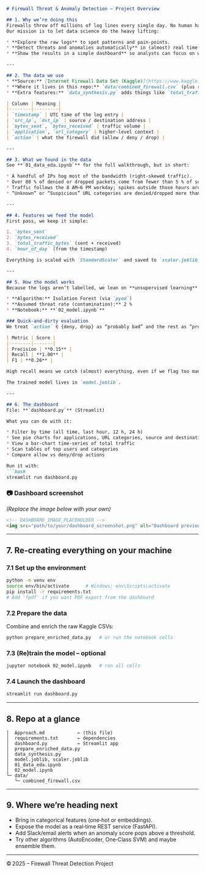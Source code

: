 ````markdown
# Firewall Threat & Anomaly Detection – Project Overview

## 1. Why we’re doing this
Firewalls throw off millions of log lines every single day. No human has time to read them all.  
Our mission is to let data science do the heavy lifting:

* **Explore the raw logs** to spot patterns and pain‑points.  
* **Detect threats and anomalies automatically** in (almost) real time.  
* **Show the results in a simple dashboard** so analysts can focus on what matters.

---

## 2. The data we use
* **Source:** [Internet Firewall Data Set (Kaggle)](https://www.kaggle.com/datasets/tunguz/internet-firewall-data-set)  
* **Where it lives in this repo:** `data/combined_firewall.csv` (plus raw/intermediate files)  
* **Extra features:** `data_synthesis.py` adds things like `total_traffic_bytes` and `hour_of_day`.

| Column | Meaning |
|--------|---------|
| `timestamp` | UTC time of the log entry |
| `src_ip`, `dst_ip` | source / destination address |
| `bytes_sent`, `bytes_received` | traffic volume |
| `application`, `url_category` | higher‑level context |
| `action` | what the firewall did (allow / deny / drop) |

---

## 3. What we found in the data
See **`01_data_eda.ipynb`** for the full walkthrough, but in short:

* A handful of IPs hog most of the bandwidth (right‑skewed traffic).  
* Over 80 % of denied or dropped packets come from fewer than 5 % of source IPs – prime block‑list material.  
* Traffic follows the 8 AM–6 PM workday; spikes outside those hours are suspicious.  
* “Unknown” or “Suspicious” URL categories are denied/dropped more than six times the global rate.

---

## 4. Features we feed the model
First pass, we keep it simple:

1. `bytes_sent`  
2. `bytes_received`  
3. `total_traffic_bytes` (sent + received)  
4. `hour_of_day` (from the timestamp)

Everything is scaled with `StandardScaler` and saved to `scaler.joblib`.

---

## 5. How the model works
Because the logs aren’t labelled, we lean on **unsupervised learning**.

* **Algorithm:** Isolation Forest (via `pyod`)  
* **Assumed threat rate (contamination):** 2 %  
* **Notebook:** **`02_model.ipynb`**

### Quick‑and‑dirty evaluation
We treat `action` ∈ {deny, drop} as “probably bad” and the rest as “probably fine”:

| Metric | Score |
|--------|-------|
| Precision | **0.15** |
| Recall | **1.00** |
| F1 | **0.26** |

High recall means we catch (almost) everything, even if we flag too many false positives for now. Future work will raise precision with richer features.

The trained model lives in `model.joblib`.

---

## 6. The dashboard
File: **`dashboard.py`** (Streamlit)

What you can do with it:

* Filter by time (all time, last hour, 12 h, 24 h)  
* See pie charts for applications, URL categories, source and destination IPs  
* View a bar‑chart time‑series of total traffic  
* Scan tables of top users and categories  
* Compare allow vs deny/drop actions

Run it with:
```bash
streamlit run dashboard.py
````

### 📷 Dashboard screenshot

*(Replace the image below with your own)*

```html
<!-- DASHBOARD_IMAGE_PLACEHOLDER -->
<img src="path/to/your/dashboard_screenshot.png" alt="Dashboard preview" width="100%">
```

---

## 7. Re‑creating everything on your machine

### 7.1 Set up the environment

```bash
python -m venv env
source env/bin/activate      # Windows: env\Scripts\activate
pip install -r requirements.txt
# Add 'fpdf' if you want PDF export from the dashboard
```

### 7.2 Prepare the data

Combine and enrich the raw Kaggle CSVs:

```bash
python prepare_enriched_data.py   # or run the notebook cells
```

### 7.3 (Re)train the model – optional

```bash
jupyter notebook 02_model.ipynb   # run all cells
```

### 7.4 Launch the dashboard

```bash
streamlit run dashboard.py
```

---

## 8. Repo at a glance

```
│  Approach.md            ← (this file)
│  requirements.txt       ← dependencies
│  dashboard.py           ← Streamlit app
│  prepare_enriched_data.py
│  data_synthesis.py
│  model.joblib, scaler.joblib
│  01_data_eda.ipynb
│  02_model.ipynb
└─ data/
   └─ combined_firewall.csv
```

---

## 9. Where we’re heading next

* Bring in categorical features (one‑hot or embeddings).
* Expose the model as a real‑time REST service (FastAPI).
* Add Slack/email alerts when an anomaly score pops above a threshold.
* Try other algorithms (AutoEncoder, One‑Class SVM) and maybe ensemble them.

---

© 2025 – Firewall Threat Detection Project

```
```
